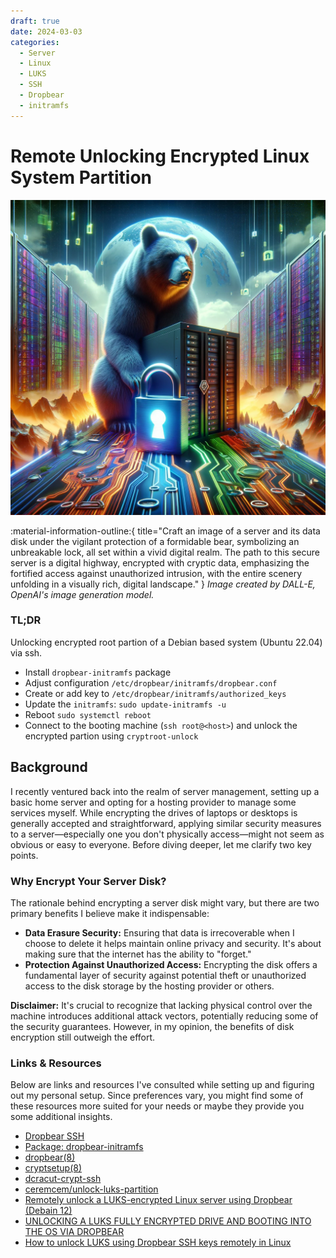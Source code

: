 ```yaml
---
draft: true
date: 2024-03-03
categories:
  - Server
  - Linux
  - LUKS
  - SSH
  - Dropbear
  - initramfs
---
```



# Remote Unlocking Encrypted Linux System Partition

![Unlocking LUKS vis Dropbear](../../../images/DALL-E/unlocking-luks-via-dropbear.webp)

:material-information-outline:{ title="Craft an image of a server and its data disk under the vigilant protection of a formidable bear, symbolizing an unbreakable lock, all set within a vivid digital realm. The path to this secure server is a digital highway, encrypted with cryptic data, emphasizing the fortified access against unauthorized intrusion, with the entire scenery unfolding in a visually rich, digital landscape." } *Image created by DALL-E, OpenAI's image generation model.*

### TL;DR

Unlocking encrypted root partion of a Debian based system (Ubuntu 22.04) via ssh.

* Install `dropbear-initramfs` package
* Adjust configuration `/etc/dropbear/initramfs/dropbear.conf`
* Create or add key to `/etc/dropbear/initramfs/authorized_keys`
* Update the `initramfs`: `sudo update-initramfs -u`
* Reboot `sudo systemctl reboot`
* Connect to the booting machine (`ssh root@<host>`) and unlock the encrypted partion using `cryptroot-unlock`

## Background

I recently ventured back into the realm of server management, setting up a basic home server and opting for a hosting provider to manage some services myself. While encrypting the drives of laptops or desktops is generally accepted and straightforward, applying similar security measures to a server—especially one you don't physically access—might not seem as obvious or easy to everyone. Before diving deeper, let me clarify two key points.

### Why Encrypt Your Server Disk?

The rationale behind encrypting a server disk might vary, but there are two primary benefits I believe make it indispensable:

- **Data Erasure Security:** Ensuring that data is irrecoverable when I choose to delete it helps maintain online privacy and security. It's about making sure that the internet has the ability to "forget."
- **Protection Against Unauthorized Access:** Encrypting the disk offers a fundamental layer of security against potential theft or unauthorized access to the disk storage by the hosting provider or others.

**Disclaimer:** It's crucial to recognize that lacking physical control over the machine introduces additional attack vectors,
potentially reducing some of the security guarantees. However, in my opinion, the benefits of disk encryption still outweigh the effort.


### Links & Resources
Below are links and resources I've consulted while setting up and figuring out my personal setup.
Since preferences vary, you might find some of these resources more suited for your needs or maybe they
provide you some additional insights.

* [Dropbear SSH](https://matt.ucc.asn.au/dropbear/dropbear.html)
* [Package: dropbear-initramfs](https://packages.ubuntu.com/jammy/dropbear-initramfs)
* [dropbear(8)](https://manpages.ubuntu.com/manpages/jammy/en/man8/dropbear.8.html)
* [cryptsetup(8)](https://manpages.ubuntu.com/manpages/jammy/en/man8/cryptsetup.8.html)
* [dcracut-crypt-ssh](https://github.com/dracut-crypt-ssh/dracut-crypt-ssh)
* [ceremcem/unlock-luks-partition](https://github.com/ceremcem/unlock-luks-partition)
* [Remotely unlock a LUKS-encrypted Linux server using Dropbear (Debain 12)](https://www.dwarmstrong.org/remote-unlock-dropbear/)
* [UNLOCKING A LUKS FULLY ENCRYPTED DRIVE AND BOOTING INTO THE OS VIA DROPBEAR](https://swissmade.host/en/blog/unlocking-a-luks-fully-encrypted-drive-and-booting-into-the-os-via-dropbear-ssh)
* [How to unlock LUKS using Dropbear SSH keys remotely in Linux](https://www.cyberciti.biz/security/how-to-unlock-luks-using-dropbear-ssh-keys-remotely-in-linux/)


